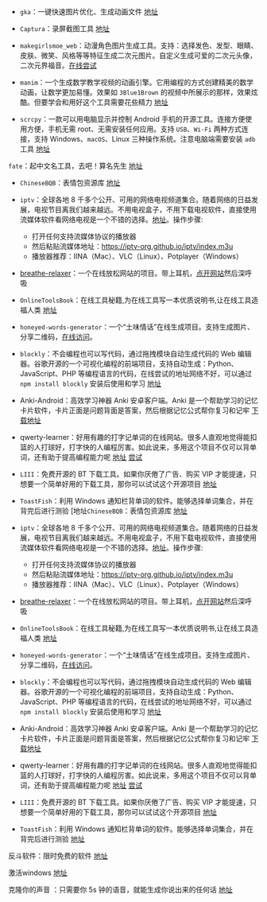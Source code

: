 - `gka`：一键快速图片优化、生成动画文件 [地址](https://github.com/gkajs/gka)

- `Captura`：录屏截图工具 [地址](https://github.com/MathewSachin/Captura)

- `makegirlsmoe_web`：动漫角色图片生成工具。支持：选择发色、发型、眼睛、皮肤、微笑、风格等等特征生成二次元图片。自定义生成可爱的二次元头像，二次元界福音。[在线尝试](https://make.girls.moe/#/)

- `manim`：一个生成数学教学视频的动画引擎。它用编程的方式创建精美的数学动画，让数学更加易懂。效果如 `3Blue1Brown` 的视频中所展示的那样，效果炫酷。但要学会和用好这个工具需要花些精力 [地址](https://github.com/3b1b/manim)

- `scrcpy`：一款可以用电脑显示并控制 Android 手机的开源工具。连接方便使用方便，手机无需 root、无需安装任何应用。支持 `USB`、`Wi-Fi` 两种方式连接，支持 Windows、`macOS`、Linux 三种操作系统。注意电脑端需要安装 `adb` 工具 [地址](https://github.com/Genymobile/scrcpy)

`fate`：起中文名工具，去吧！算名先生 [地址](https://github.com/godcong/fate)

- `ChineseBQB`：表情包资源库 [地址](https://github.com/zhaoolee/ChineseBQB)

- `iptv`：全球各地 8 千多个公开、可用的网络电视频道集合。随着网络的日益发展，电视节目离我们越来越远。不用电视盒子，不用下载电视软件，直接使用流媒体软件看网络电视是一个不错的选择。[地址](https://github.com/iptv-org/iptv)。操作步骤:
  
  - 打开任何支持流媒体协议的播放器
  - 然后粘贴流媒体地址：https://iptv-org.github.io/iptv/index.m3u
  - 播放器推荐：IINA（Mac）、VLC（Linux）、Potplayer（Windows）

- [breathe-relaxer](https://hellogithub.com/periodical/statistics/click/?target=https://github.com/zerosoul/breathe-relaxer)：一个在线放松网站的项目。带上耳机，[点开网站](https://works.yangerxiao.com/breathe-relaxer/)然后深呼吸

- `OnlineToolsBook`：在线工具秘籍,为在线工具写一本优质说明书,让在线工具造福人类 [地址](https://github.com/zhaoolee/OnlineToolsBook)

- `honeyed-words-generator`：一个“土味情话”在线生成项目。支持生成图片、分享二维码，[在线访问](https://works.yangerxiao.com/honeyed-words-generator/)。

- `blockly`：不会编程也可以写代码，通过拖拽模块自动生成代码的 Web 编辑器。谷歌开源的一个可视化编程的前端项目，支持自动生成：Python、JavaScript、PHP 等编程语言的代码，在线尝试的地址网络不好，可以通过 `npm install blockly` 安装后使用和学习 [地址](https://github.com/google/blockly)

- Anki-Android：高效学习神器 Anki 安卓客户端。Anki 是一个帮助学习的记忆卡片软件，卡片正面是问题背面是答案，然后根据记忆公式帮你复习和记牢 [下载地址](https://github.com/ankidroid/Anki-Android/releases/tag/v2.14.3)

- qwerty-learner：好用有趣的打字记单词的在线网站。很多人直观地觉得能扣篮的人打球好，打字快的人编程厉害。如此说来，多用这个项目不仅可以背单词，还有助于提高编程能力呢 [地址](https://github.com/Kaiyiwing/qwerty-learner) [尝试](https://kaiyiwing.gitee.io/qwerty-learner/)

- `LIII`：免费开源的 BT 下载工具。如果你厌倦了广告、购买 VIP 才能提速，只想要一个简单好用的下载工具，那你可以试试这个开源项目 [地址](https://github.com/aliakseis/LIII)

- `ToastFish`：利用 Windows 通知栏背单词的软件。能够选择单词集合，并在背完后进行测验 [地址`ChineseBQB`：表情包资源库 [地址](https://github.com/zhaoolee/ChineseBQB)

- `iptv`：全球各地 8 千多个公开、可用的网络电视频道集合。随着网络的日益发展，电视节目离我们越来越远。不用电视盒子，不用下载电视软件，直接使用流媒体软件看网络电视是一个不错的选择。[地址](https://github.com/iptv-org/iptv)。操作步骤:
  
  - 打开任何支持流媒体协议的播放器
  - 然后粘贴流媒体地址：https://iptv-org.github.io/iptv/index.m3u
  - 播放器推荐：IINA（Mac）、VLC（Linux）、Potplayer（Windows）

- [breathe-relaxer](https://hellogithub.com/periodical/statistics/click/?target=https://github.com/zerosoul/breathe-relaxer)：一个在线放松网站的项目。带上耳机，[点开网站](https://works.yangerxiao.com/breathe-relaxer/)然后深呼吸

- `OnlineToolsBook`：在线工具秘籍,为在线工具写一本优质说明书,让在线工具造福人类 [地址](https://github.com/zhaoolee/OnlineToolsBook)

- `honeyed-words-generator`：一个“土味情话”在线生成项目。支持生成图片、分享二维码，[在线访问](https://works.yangerxiao.com/honeyed-words-generator/)。

- `blockly`：不会编程也可以写代码，通过拖拽模块自动生成代码的 Web 编辑器。谷歌开源的一个可视化编程的前端项目，支持自动生成：Python、JavaScript、PHP 等编程语言的代码，在线尝试的地址网络不好，可以通过 `npm install blockly` 安装后使用和学习 [地址](https://github.com/google/blockly)

- Anki-Android：高效学习神器 Anki 安卓客户端。Anki 是一个帮助学习的记忆卡片软件，卡片正面是问题背面是答案，然后根据记忆公式帮你复习和记牢 [下载地址](https://github.com/ankidroid/Anki-Android/releases/tag/v2.14.3)

- qwerty-learner：好用有趣的打字记单词的在线网站。很多人直观地觉得能扣篮的人打球好，打字快的人编程厉害。如此说来，多用这个项目不仅可以背单词，还有助于提高编程能力呢 [地址](https://github.com/Kaiyiwing/qwerty-learner) [尝试](https://kaiyiwing.gitee.io/qwerty-learner/)

- `LIII`：免费开源的 BT 下载工具。如果你厌倦了广告、购买 VIP 才能提速，只想要一个简单好用的下载工具，那你可以试试这个开源项目 [地址](https://github.com/aliakseis/LIII)

- `ToastFish`：利用 Windows 通知栏背单词的软件。能够选择单词集合，并在背完后进行测验 [地址](https://github.com/Uahh/ToastFish)



反斗软件：限时免费的软件 [地址](http://free.apprcn.com/)

激活windows [地址](https://jihuowin.com/index.php)

克隆你的声音 ：只需要你 5s 钟的语音，就能生成你说出来的任何话 [地址](https://github.com/CorentinJ/Real-Time-Voice-Cloning)
